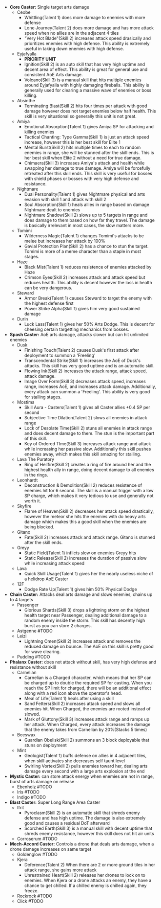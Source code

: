 - **Core Caster:** Single target arts damage
	- Ceobe
		- Whittling(Talent 1) does more damage to enemies with more defense
		- Lone Journey(Talent 2) does more damage and has more attack speed when no allies are in the adjacent 4 tiles
		- "Very Hot Blade"(Skill 2) increases attack speed drasically and prioritizes enemies with high defense. This ability is extremely useful in taking down enemies with high defense. 
	- Eyjafyalla
		- **PRIORITY UNIT**
		- Ignition(Skill 2) is an auto skill that has very high uptime and decent area of effect. This ability is great for general use and consistent AoE Arts damage. 
		- Volcano(Skill 3) is a manual skill that hits multiple enemies around Eyjafyalla with highly damaging fireballs. This ability is generally used for clearing a massive wave of enemies or boss killing. 
	- Absinthe
		- Terminating Blast(Skill 2) hits four times per attack with good damage however does not target enemies below half health. This skill is very situational so generally this unit is not great.
	- Amiya
		- Emotional Absorption(Talent 1) gives Amiya SP for attacking and killing enemies
		- Tactical Chanting: Type Gamma(Skill 1) is just an attack speed increase, however this is her best skill for Elite 1
		- Mental Burst(Skill 2) hits multiple times to each to random enemies in range, she will be stunned after the skill ends. This is her best skill when Elite 2 without a need for true damage. 
		- Chimaera(Skill 3) increases Amiya's attack and health while swapping her damage to true damage. Amiya will be forcefully retreated after this skill ends. This skill is very useful for bosses with shield phases or bosses with very high defense and resistance.
	- Nightmare
		- Dual Personality(Talent 1) gives Nightmare physical and arts evasion with skill 1 and attack with skill 2
		- Soul Absorption(Skill 1) heals allies in range based on damage Nightmare dealt to enemies
		- Nightmare Shadow(Skill 2) slows up to 5 targets in range and does damage to them based on how far they travel. The damage is basically irrelevant in most cases, the slow matters more. 
	- Tomimi
		- Wilderness Magic(Talent 1) changes Tomimi's attacks to be melee but increases her attack by 100%
		- Gavial Protection Plan(Skill 2) has a chance to stun the target. Tomimi is more of a meme character than a staple in most stages.
	- Haze
		- Black Mist(Talent 1) reduces resistence of enemies attacked by Haze
		- Crimson Eyes(Skill 2) increases attack and attack speed but reduces health. This ability is decent however the loss in health can be very dangerous.
	- Steward
		- Armor Break(Talent 1) causes Steward to target the enemy with the highest defense first 
		- Power Strike Alpha(Skill 1) gives him very good sustained damage
	- Durin
		- Luck Lass(Talent 1) gives her 50% Arts Dodge. This is decent for cheesing certain targetting mechanics from bosses. 
- **Spash Caster:** AoE arts damage, attacks slower but can hit unlimited enemies
	- Dusk
		- Finishing Touch(Talent 2) causes Dusk's first attack after deployment to summon a 'Freeling'
		- Transcendental Strike(Skill 1) increases the AoE of Dusk's attacks. This skill has very good uptime and is an automatic skill.
		- Flowing Ink(Skill 2) increases the attack range, attack speed, attack damage.
		- Image Over Form(Skill 3) decreases attack speed, increases range, increases AoE, and increases attack damage. Additionally, every attack can summon a 'Freeling'. This ability is very good for stalling stages. 
	- Mostima 
		- Skill Aura - Casters(Talent 1) gives all Caster allies +0.4 SP per second
		- Subjective Time Dilation(Talent 2) slows all enemies in attack range
		- Lock of Desolate Time(Skill 2) stuns all enemies in attack range and does decent damage to them. The stun is the important part of this skill.
		- Key of Ordered TIme(Skill 3) increases attack range and attack while increasing her passive slow. Additionally this skill pushes enemies away, which makes this skill amazing for stalling. 
	- Lava The Puratory 
		- Ring of Hellfire(Skill 2) creates a ring of fire around her and the highest health ally in range, doing decent damage to all enemies in the rings. 
	- Leonhardt 
		- Deconstruction & Demolition(Skill 2) reduces resistence of enemies hit for 6 second. The skill is a manual trigger with a low SP charge, which makes it very tedious to use and generally not worth it. 
	- Skyfire
		- Flame of Heaven(Skill 2) decreases her attack speed drastically, however the meteor she hits the enemies with do heavy arts damage which makes this a good skill when the enemies are being blocked. 
	- Gitano
		- Fate(Skill 2) increases attack and attack range. Gitano is stunned after the skill ends.
	- Greyy 
		- Static Field(Talent 1) inflicts slow on enemies Greyy hits
		- Static Release(Skill 2) increases the duration of passive slow while increasing attack speed
	- Lava
		- Quick Skill Usage(Talent 1) gives her the nearly useless niche of a helidrop AoE Caster
	- 12F
		- Dodge Rate Up(Talent 1) gives him 50% Physical Dodge
- **Chain Caster:** Attacks deal arts damage and slows enemies, chains up to 4 targets
	- Passenger 
		- Glorious Shards(Skill 3) drops a lightning storm on the highest health target near Passenger, dealing additional damage to a random enemy inside the storm. This skill has decently high burst as you can store 2 charges. 
	- Astgenne #TODO
	- Leizi
		- Lightning Omen(Skill 2) increases attack and removes the reduced damage on bounce. The AoE on this skill is pretty good for wave clearing.
	- Pudding #TODO
- **Phalanx Caster:** does not attack without skill, has very high defense and resistance without skill
	- Carnelian
		- Carnelian is a Charged character, which means that her SP can be charged up to double the required SP for casting. When you reach the SP limit for charged, there will be an additional effect along with a red icon above the operator's head.
		- Meal of Life(Talent 1) heals after using a skill
		- Sand Fetters(Skill 2) increases attack speed and slows all enemies hit. When Charged, the enemies are rooted instead of slowed. 
		- Mark of Gluttony(Skill 3) increases attack range and ramps up her attack. When Charged, every attack increases the damage that the enemy takes from Carnelian by 20%(Stacks 5 times)
	- Beeswax 
		- Guardian Obelisk(Skill 2) summons an 3 block deployable that stuns on deployment
	- Mint 
		- Geologist(Talent 1) buffs defense on allies in 4 adjacent tiles, when skill activates she decreases self taunt level
		- Swirling Vortex(Skill 2) pulls enemies toward her, dealing arts damage every second with a large arts explosion at the end
- **Mystic Caster:** can store attack energy when enemies are not in range, burst of arts damage on release
	- Ebenholz #TODO
	- Iris #TODO
	- Indigo #TODO
- **Blast Caster:** Super Long Range Area Caster
	- Ifrit
		- Pyroclasm(Skill 2) is an automatic skill that shreds enemy defense and has high uptime. The damage is also extremely good and causes a residual DoT afterward
		- Scorched Earth(Skill 3) is a manual skill with decent uptime that shreds enemy resistance, however this skill does not hit air units
	- Corroserum #TODO
- **Mech-Accord Caster:** Controls a drone that deals arts damage, when a drone damage increases on same target
	- Goldenglow #TODO
	- Kjera
		- Deference(Talent 2) When there are 2 or more ground tiles in her attack range, she gains more attack
		- Unrestrained Heart(Skill 2) releases her drones to lock on to enemies. When Kjera or a drone attacks an enemy, they have a chance to get chilled. If a chilled enemy is chilled again, they freeze. 
	- Rockrock #TODO
	- Click #TODO
